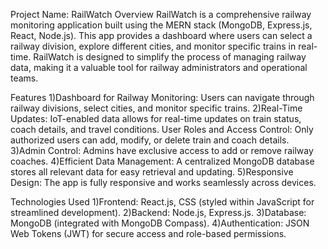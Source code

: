 Project Name: RailWatch
Overview
RailWatch is a comprehensive railway monitoring application built using the MERN stack (MongoDB, Express.js, React, Node.js). This app provides a dashboard where users can select a railway division, explore different cities, and monitor specific trains in real-time. RailWatch is designed to simplify the process of managing railway data, making it a valuable tool for railway administrators and operational teams.

Features
1)Dashboard for Railway Monitoring: Users can navigate through railway divisions, select cities, and monitor specific trains.
2)Real-Time Updates: IoT-enabled data allows for real-time updates on train status, coach details, and travel conditions.
User Roles and Access Control: Only authorized users can add, modify, or delete train and coach details.
3)Admin Control: Admins have exclusive access to add or remove railway coaches.
4)Efficient Data Management: A centralized MongoDB database stores all relevant data for easy retrieval and updating.
5)Responsive Design: The app is fully responsive and works seamlessly across devices.

Technologies Used
1)Frontend: React.js, CSS (styled within JavaScript for streamlined development).
2)Backend: Node.js, Express.js.
3)Database: MongoDB (integrated with MongoDB Compass).
4)Authentication: JSON Web Tokens (JWT) for secure access and role-based permissions.
